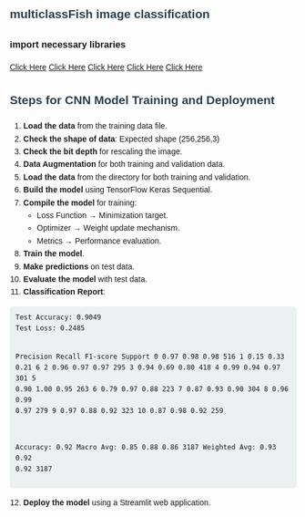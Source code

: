 <h2>multiclassFish  image classification</h2>
<h3>import necessary libraries</h3>
<a href="https://pandas.pydata.org">Click Here</a>
<a href="https://numpy.org">Click Here</a>
<a href="https://www.tensorflow.org">Click Here</a>
<a href=" https://docs.python.org/3/library/os.html">Click Here</a>
<a href="https://joblib.readthedocs.io">Click Here</a>

<head>
    <meta charset="UTF-8">
    <meta name="viewport" content="width=device-width, initial-scale=1.0">
    <title>CNN Model Training Steps</title>
    <style>
        body { font-family: Arial, sans-serif; line-height: 1.6; margin: 20px; }
        h2 { color: #2c3e50; }
        pre { background: #ecf0f1; padding: 10px; border-radius: 5px; overflow-x: auto; }
        code { font-family: Consolas, monospace; }
    </style>
</head>
<body>
    <h2>Steps for CNN Model Training and Deployment</h2>
    <ol>
        <li><strong>Load the data</strong> from the training data file.</li>
        <li><strong>Check the shape of data</strong>: Expected shape (256,256,3)</li>
        <li><strong>Check the bit depth</strong> for rescaling the image.</li>
        <li><strong>Data Augmentation</strong> for both training and validation data.</li>
        <li><strong>Load the data</strong> from the directory for both training and validation.</li>
        <li><strong>Build the model</strong> using TensorFlow Keras Sequential.</li>
        <li><strong>Compile the model</strong> for training:
            <ul>
                <li>Loss Function → Minimization target.</li>
                <li>Optimizer → Weight update mechanism.</li>
                <li>Metrics → Performance evaluation.</li>
            </ul>
        </li>
        <li><strong>Train the model</strong>.</li>
        <li><strong>Make predictions</strong> on test data.</li>
        <li><strong>Evaluate the model</strong> with test data.</li>
        <li><strong>Classification Report</strong>:</li>
    </ol>
    <pre><code>Test Accuracy: 0.9049
Test Loss: 0.2485

Precision    Recall  F1-score   Support
0       0.97      0.98      0.98       516
1       0.15      0.33      0.21         6
2       0.96      0.97      0.97       295
3       0.94      0.69      0.80       418
4       0.99      0.94      0.97       301
5       0.90      1.00      0.95       263
6       0.79      0.97      0.88       223
7       0.87      0.93      0.90       304
8       0.96      0.99      0.97       279
9       0.97      0.88      0.92       323
10      0.87      0.98      0.92       259

Accuracy: 0.92
Macro Avg: 0.85      0.88      0.86      3187
Weighted Avg: 0.93   0.92      0.92      3187</code></pre>
    <ol start="12">
        <li><strong>Deploy the model</strong> using a Streamlit web application.</li>
    </ol>
</body>
</html>

